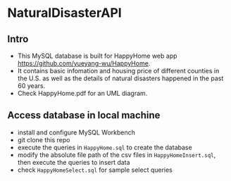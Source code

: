 # NaturalDisasterAPI
## Intro
- This MySQL database is built for HappyHome web app https://github.com/yueyang-wu/HappyHome.
- It contains basic infomation and housing price of different counties in the U.S. as well as the details of natural disasters happened in the past 60 years.
- Check HappyHome.pdf for an UML diagram.

## Access database in local machine
- install and configure MySQL Workbench
- git clone this repo
- execute the queries in `HappyHome.sql` to create the database
- modify the absolute file path of the csv files in `HappyHomeInsert.sql`, then execute the queries to insert data
- check `HappyHomeSelect.sql` for sample select queries
